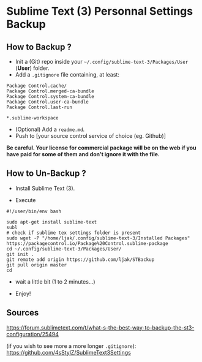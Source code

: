 # Sublime Text (3) Personnal Settings Backup


## How to Backup ?

* Init a (Git) repo inside your `~/.config/sublime-text-3/Packages/User` (**User**) folder.
* Add a `.gitignore` file containing, at least:
```
Package Control.cache/
Package Control.merged-ca-bundle
Package Control.system-ca-bundle
Package Control.user-ca-bundle
Package Control.last-run

*.sublime-workspace
```
* (Optional) Add a `readme.md`.
* Push to [your source control service of choice (eg. Github)]

**Be careful. Your license for commercial package will be on the web if you have paid for some of them and don’t ignore it with the file.**


## How to Un-Backup ?

* Install Sublime Text (3).

* Execute
```
#!/user/bin/env bash

sudo apt-get install sublime-text
subl
# check if sublime tex settings folder is present
sudo wget -P "/home/ljak/.config/sublime-text-3/Installed Packages" https://packagecontrol.io/Package%20Control.sublime-package
cd ~/.config/sublime-text-3/Packages/User/
git init .
git remote add origin https://github.com/ljak/STBackup
git pull origin master
cd
```

* wait a little bit (1 to 2 minutes...)

* Enjoy!


## Sources

https://forum.sublimetext.com/t/what-s-the-best-way-to-backup-the-st3-configuration/25494

(if you wish to see more a more longer `.gitignore`):
https://github.com/4sStylZ/SublimeText3Settings
